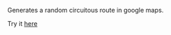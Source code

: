 Generates a random circuitous route in google maps.

Try it [here](https://jonnyblackburn.github.io/randomCircuitGenerator)